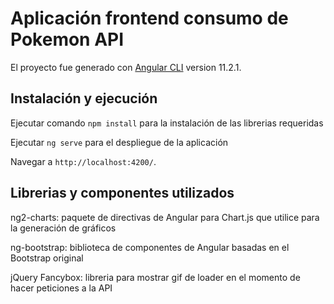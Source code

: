 # Aplicación frontend consumo de Pokemon API

El proyecto fue generado con [Angular CLI](https://github.com/angular/angular-cli) version 11.2.1.

## Instalación y ejecución

Ejecutar comando `npm install` para la instalación de las librerias requeridas

Ejecutar `ng serve` para el despliegue de la aplicación

Navegar a `http://localhost:4200/`. 

## Librerias y componentes utilizados

ng2-charts: paquete de directivas de Angular para Chart.js que utilice para la generación de gráficos

ng-bootstrap: biblioteca de componentes de Angular basadas en el Bootstrap original

jQuery Fancybox: libreria para mostrar gif de loader en el momento de hacer peticiones a la API


